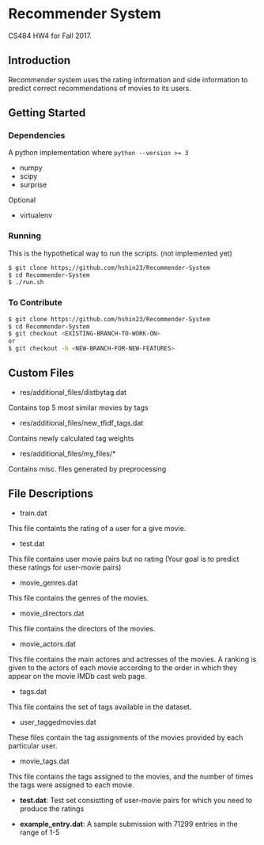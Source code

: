 # Recommender System

CS484 HW4 for Fall 2017.

## Introduction

Recommender system uses the rating information and side information to predict correct recommendations of movies to its users.

## Getting Started

### Dependencies

A python implementation where `python --version >= 3`

 - numpy
 - scipy
 - surprise
 

Optional

 - virtualenv

### Running

This is the hypothetical way to run the scripts. (not implemented yet)
  ~~~ sh
  $ git clone https;//github.com/hshin23/Recommender-System
  $ cd Recommender-System
  $ ./run.sh
  ~~~

### To Contribute

  ~~~ sh
  $ git clone https://github.com/hshin23/Recommender-System
  $ cd Recommender-System
  $ git checkout <EXISTING-BRANCH-TO-WORK-ON>
  or
  $ git checkout -b <NEW-BRANCH-FOR-NEW-FEATURES>
  ~~~

## Custom Files

 * res/additional_files/distbytag.dat

 Contains top 5 most similar movies by tags

 * res/additional_files/new_tfidf_tags.dat

 Contains newly calculated tag weights

 * res/additional_files/my_files/*

 Contains misc. files generated by preprocessing

## File Descriptions

* train.dat

This file containts the rating of a user for a give movie.

* test.dat

This file contains user movie pairs but no rating (Your goal is to predict these ratings for user-movie pairs)

* movie_genres.dat

This file contains the genres of the movies.

* movie_directors.dat

This file contains the directors of the movies.

* movie_actors.dat

This file contains the main actores and actresses of the movies. A ranking is given to the actors of each movie according to the order in which  they appear on the movie IMDb cast web page.

* tags.dat

This file contains the set of tags available in the dataset.

* user_taggedmovies.dat 

These files contain the tag assignments of the movies provided by each particular user.

* movie_tags.dat

This file contains the tags assigned to the movies, and the number of times  the tags were assigned to each movie.

* **test.dat**: Test set consistting of user-movie pairs for which you need to produce the ratings

* **example_entry.dat**: A sample submission with 71299 entries in the range of 1-5
